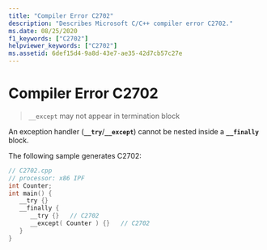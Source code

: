 ```yaml
---
title: "Compiler Error C2702"
description: "Describes Microsoft C/C++ compiler error C2702."
ms.date: 08/25/2020
f1_keywords: ["C2702"]
helpviewer_keywords: ["C2702"]
ms.assetid: 6def15d4-9a8d-43e7-ae35-42d7cb57c27e
---
```

# Compiler Error C2702

> `__except` may not appear in termination block

An exception handler (**`__try`**/**`__except`**) cannot be nested inside a **`__finally`** block.

The following sample generates C2702:

```cpp
// C2702.cpp
// processor: x86 IPF
int Counter;
int main() {
   __try {}
   __finally {
      __try {}   // C2702
      __except( Counter ) {}   // C2702
   }
}
```
